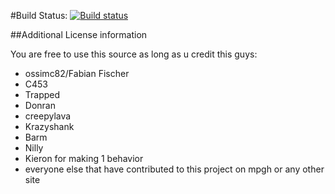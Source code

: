 #Build Status: [![Build status](https://img.shields.io/appveyor/ci/ossimc82/fabiano-swagger-of-doom/master.svg)](https://ci.appveyor.com/project/ossimc82/fabiano-swagger-of-doom)

##Additional License information

You are free to use this source as long as u credit this guys:

- ossimc82/Fabian Fischer
- C453
- Trapped
- Donran
- creepylava
- Krazyshank
- Barm
- Nilly
- Kieron for making 1 behavior
- everyone else that have contributed to this project on mpgh or any other site
